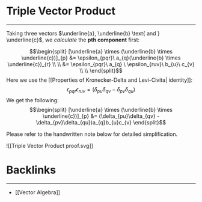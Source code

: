 # Triple Vector Product
---

Taking three vectors $\underline{a}, \underline{b} \text{ and } \underline{c}$, we *calculate* the **pth component** first:

$$\begin{split}
[\underline{a} \times (\underline{b} \times \underline{c})]_{p} &= \epsilon_{pqr}\ a_{q}(\underline{b} \times \underline{c})_{r} \\ \\
&= \epsilon_{pqr}\ a_{q} \ \epsilon_{ruv}\ b_{u}\ c_{v} \\ \\  
\end{split}$$
Here we use the [[Properties of Kronecker-Delta and Levi-Civita| identity]]:
$$\epsilon_{pqr}\epsilon_{ruv} = (\delta_{pu}\delta_{qv} - \delta_{pv}\delta_{qu})$$We get the following:
$$\begin{split}
[\underline{a} \times (\underline{b} \times \underline{c})]_{p} &= (\delta_{pu}\delta_{qv} - \delta_{pv}\delta_{qu})a_{q}b_{u}c_{v} \end{split}$$

Please refer to the handwritten note below for detailed simplification.

![[Triple Vector Product proof.svg]]

# Backlinks
---
- [[Vector Algebra]]
